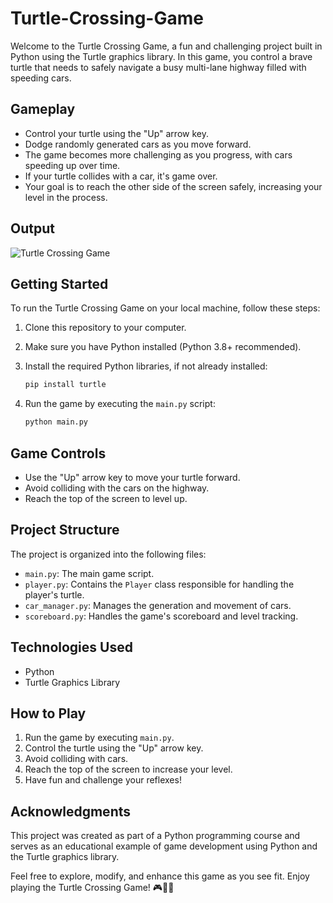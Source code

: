# Turtle-Crossing-Game
Welcome to the Turtle Crossing Game, a fun and challenging project built in Python using the Turtle graphics library. In this game, you control a brave turtle that needs to safely navigate a busy multi-lane highway filled with speeding cars.

## Gameplay

- Control your turtle using the "Up" arrow key.
- Dodge randomly generated cars as you move forward.
- The game becomes more challenging as you progress, with cars speeding up over time.
- If your turtle collides with a car, it's game over.
- Your goal is to reach the other side of the screen safely, increasing your level in the process.

## Output
![Turtle Crossing Game](https://github.com/sarvesh-2109/Turtle-Crossing-Game/assets/113255836/ed5eb88d-5e4f-4d92-be92-bdeaffa80255) 

## Getting Started

To run the Turtle Crossing Game on your local machine, follow these steps:

1. Clone this repository to your computer.
2. Make sure you have Python installed (Python 3.8+ recommended).
3. Install the required Python libraries, if not already installed:

   ```bash
   pip install turtle
   ```

4. Run the game by executing the `main.py` script:

   ```bash
   python main.py
   ```

## Game Controls

- Use the "Up" arrow key to move your turtle forward.
- Avoid colliding with the cars on the highway.
- Reach the top of the screen to level up.

## Project Structure

The project is organized into the following files:

- `main.py`: The main game script.
- `player.py`: Contains the `Player` class responsible for handling the player's turtle.
- `car_manager.py`: Manages the generation and movement of cars.
- `scoreboard.py`: Handles the game's scoreboard and level tracking.

## Technologies Used

- Python
- Turtle Graphics Library

## How to Play

1. Run the game by executing `main.py`.
2. Control the turtle using the "Up" arrow key.
3. Avoid colliding with cars.
4. Reach the top of the screen to increase your level.
5. Have fun and challenge your reflexes!

## Acknowledgments

This project was created as part of a Python programming course and serves as an educational example of game development using Python and the Turtle graphics library.

Feel free to explore, modify, and enhance this game as you see fit. Enjoy playing the Turtle Crossing Game! 🎮🐢🚗

